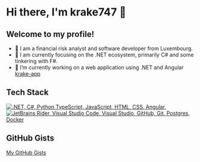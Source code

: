 # Hi there, I'm krake747 👋

## Welcome to my profile! 

- 🏡 I am a financial risk analyst and software developer from Luxembourg.
- 🌱 I am currently focusing on the .NET ecosystem, primarily C# and some tinkering with F#.
- 🔭 I’m currently working on a web application using .NET and Angular [krake-app](https://krake747.github.io/krake-angular)
<!--
<p align="left"> 👯 I’m looking to collaborate on ... </p>
<p align="left"> 🤔 I’m looking for help with ... </p>
<p align="left"> 💬 Ask me about ... </p>
<p align="left"> 📫 How to reach me: ... </p>
<p align="left"> 😄 Pronouns: ... </p>
<p align="left"> ⚡ Fun fact: ... </p>
-->

## Tech Stack
<p align="left">
  <a href="#">
    <img src="https://skillicons.dev/icons?i=dotnet,cs,py,ts,js,angular,html,css,tailwind" alt=".NET, C#, Python TypeScript, JavaScript, HTML, CSS, Angular, " /></br>
    <img src="https://skillicons.dev/icons?i=rider,vscode,visualstudio,github,git,postgres,mongodb,kubernetes,docker" alt="JetBrains Rider, Visual Studio Code, Visual Studio, GitHub, Git, Postgres, Docker" /></br>  
  </a>
</p>

## GitHub Gists

[My GitHub Gists](https://gist.github.com/krake747)
